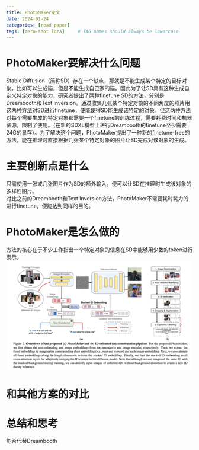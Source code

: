 ```yaml
---
title: PhotoMaker论文
date: 2024-01-24
categories: [read paper]
tags: [zero-shot lora]     # TAG names should always be lowercase
---
```


# PhotoMaker要解决什么问题
Stable Diffusion（简称SD）存在一个缺点，那就是不能生成某个特定的目标对象。比如可以生成猫，但是不能生成自己家的猫。因此为了让SD具有这种生成自定义特定对象的能力，研究者提出了两种finetune SD的方法，分别是Dreambooth和Text Inversion。通过收集几张某个特定对象的不同角度的照片用这两种方法对SD进行finetune，便能使得SD能生成该特定的对象。但这两种方法对每个需要生成的特定对象都需要一个finetune的训练过程，需要耗费时间和机器资源，限制了使用。（在新的SDXL模型上进行Dreambooth的finetune至少需要24G的显存）。为了解决这个问题，PhotoMaker提出了一种新的finetune-free的方法，能在推理时直接根据几张某个特定对象的图片让SD完成对该对象的生成。

# 主要创新点是什么
只需使用一张或几张图片作为SD的额外输入，便可以让SD在推理时生成该对象的多样性图片。  
对比之前的Dreambooth和Text Inversion方法，PhotoMaker不需要耗时耗力的进行finetune，便能达到同样的目的。

# PhotoMaker是怎么做的
方法的核心在于不少工作指出一个特定对象的信息在SD中能够用少数的token进行表示。
![photomaker](/assets/photomaker.png)
# 和其他方案的对比

# 总结和思考
能否代替Dreambooth
